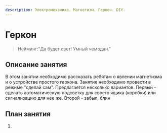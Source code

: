 ```yaml
---
description: Электромеханика. Магнетизм. Геркон. DIY.
---
```


# Геркон

> Нейминг:"Да будет свет! Умный чемодан."

## Описание занятия

В этом занятии необходимо рассказать ребятам о явлении магнетизма и о устройстве простого геркона. Занятие необходимо провести в режиме "сделай сам". Предлагается несколько вариантов. Первый - сделать автоматическую подсветку для своего ящика \(коробки\) или сигнализацию для нее же. Второй - забыл, блин

## План занятия

1. 
